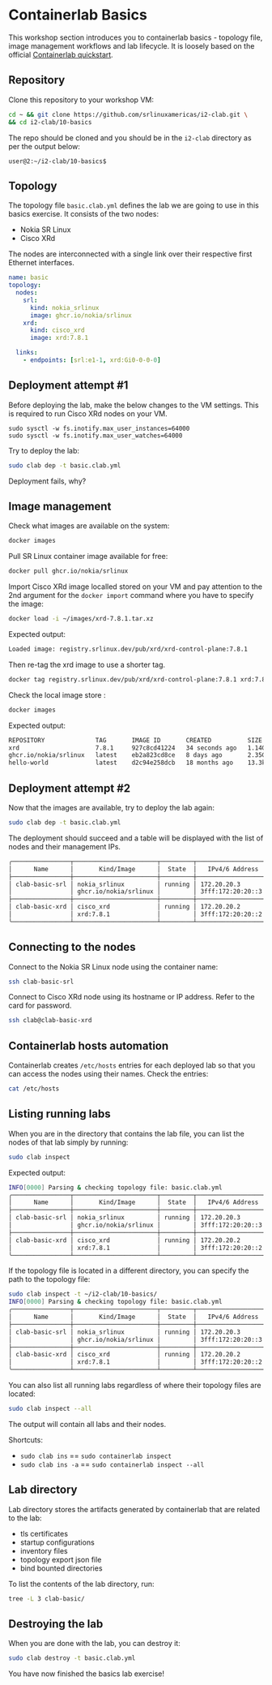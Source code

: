 # Containerlab Basics

This workshop section introduces you to containerlab basics - topology file, image management workflows and lab lifecycle. It is loosely based on the official [Containerlab quickstart](https://containerlab.dev/quickstart/).

## Repository

Clone this repository to your workshop VM:

```bash
cd ~ && git clone https://github.com/srlinuxamericas/i2-clab.git \
&& cd i2-clab/10-basics
```

The repo should be cloned and you should be in the `i2-clab` directory as per the output below:

```
user@2:~/i2-clab/10-basics$ 
```

## Topology

The topology file `basic.clab.yml` defines the lab we are going to use in this basics exercise. It consists of the two nodes:

* Nokia SR Linux
* Cisco XRd

The nodes are interconnected with a single link over their respective first Ethernet interfaces.

```yaml
name: basic
topology:
  nodes:
    srl:
      kind: nokia_srlinux
      image: ghcr.io/nokia/srlinux
    xrd:
      kind: cisco_xrd
      image: xrd:7.8.1

  links:
    - endpoints: [srl:e1-1, xrd:Gi0-0-0-0]
```

## Deployment attempt #1

Before deploying the lab, make the below changes to the VM settings. This is required to run Cisco XRd nodes on your VM.

```
sudo sysctl -w fs.inotify.max_user_instances=64000
sudo sysctl -w fs.inotify.max_user_watches=64000
```

Try to deploy the lab:

```bash
sudo clab dep -t basic.clab.yml
```

Deployment fails, why?

## Image management

Check what images are available on the system:

```bash
docker images
```

Pull SR Linux container image available for free:

```bash
docker pull ghcr.io/nokia/srlinux
```

Import Cisco XRd image localled stored on your VM and pay attention to the 2nd argument for the `docker import` command where you have to specify the image:

```bash
docker load -i ~/images/xrd-7.8.1.tar.xz
```

Expected output:

```bash
Loaded image: registry.srlinux.dev/pub/xrd/xrd-control-plane:7.8.1
```

Then re-tag the xrd image to use a shorter tag.

```bash
docker tag registry.srlinux.dev/pub/xrd/xrd-control-plane:7.8.1 xrd:7.8.1
```

Check the local image store :

```bash
docker images
```

Expected output:

```bash
REPOSITORY              TAG       IMAGE ID       CREATED          SIZE
xrd                     7.8.1     927c8cd41224   34 seconds ago   1.14GB
ghcr.io/nokia/srlinux   latest    eb2a823cd8ce   8 days ago       2.35GB
hello-world             latest    d2c94e258dcb   18 months ago    13.3kB
```

## Deployment attempt #2

Now that the images are available, try to deploy the lab again:

```bash
sudo clab dep -t basic.clab.yml
```

The deployment should succeed and a table will be displayed with the list of nodes and their management IPs.

```bash
╭────────────────┬───────────────────────┬─────────┬───────────────────╮
│      Name      │       Kind/Image      │  State  │   IPv4/6 Address  │
├────────────────┼───────────────────────┼─────────┼───────────────────┤
│ clab-basic-srl │ nokia_srlinux         │ running │ 172.20.20.3       │
│                │ ghcr.io/nokia/srlinux │         │ 3fff:172:20:20::3 │
├────────────────┼───────────────────────┼─────────┼───────────────────┤
│ clab-basic-xrd │ cisco_xrd             │ running │ 172.20.20.2       │
│                │ xrd:7.8.1             │         │ 3fff:172:20:20::2 │
╰────────────────┴───────────────────────┴─────────┴───────────────────╯
```

## Connecting to the nodes

Connect to the Nokia SR Linux node using the container name:

```bash
ssh clab-basic-srl
```

Connect to Cisco XRd node using its hostname or IP address. Refer to the card for password.

```bash
ssh clab@clab-basic-xrd
```

## Containerlab hosts automation

Containerlab creates `/etc/hosts` entries for each deployed lab so that you can access the nodes using their names. Check the entries:

```bash
cat /etc/hosts
```

## Listing running labs

When you are in the directory that contains the lab file, you can list the nodes of that lab simply by running:

```bash
sudo clab inspect
```

Expected output:

```bash
INFO[0000] Parsing & checking topology file: basic.clab.yml 
╭────────────────┬───────────────────────┬─────────┬───────────────────╮
│      Name      │       Kind/Image      │  State  │   IPv4/6 Address  │
├────────────────┼───────────────────────┼─────────┼───────────────────┤
│ clab-basic-srl │ nokia_srlinux         │ running │ 172.20.20.3       │
│                │ ghcr.io/nokia/srlinux │         │ 3fff:172:20:20::3 │
├────────────────┼───────────────────────┼─────────┼───────────────────┤
│ clab-basic-xrd │ cisco_xrd             │ running │ 172.20.20.2       │
│                │ xrd:7.8.1             │         │ 3fff:172:20:20::2 │
╰────────────────┴───────────────────────┴─────────┴───────────────────╯
```

If the topology file is located in a different directory, you can specify the path to the topology file:

```bash
sudo clab inspect -t ~/i2-clab/10-basics/
INFO[0000] Parsing & checking topology file: basic.clab.yml 
╭────────────────┬───────────────────────┬─────────┬───────────────────╮
│      Name      │       Kind/Image      │  State  │   IPv4/6 Address  │
├────────────────┼───────────────────────┼─────────┼───────────────────┤
│ clab-basic-srl │ nokia_srlinux         │ running │ 172.20.20.3       │
│                │ ghcr.io/nokia/srlinux │         │ 3fff:172:20:20::3 │
├────────────────┼───────────────────────┼─────────┼───────────────────┤
│ clab-basic-xrd │ cisco_xrd             │ running │ 172.20.20.2       │
│                │ xrd:7.8.1             │         │ 3fff:172:20:20::2 │
╰────────────────┴───────────────────────┴─────────┴───────────────────╯+
```

You can also list all running labs regardless of where their topology files are located:

```bash
sudo clab inspect --all
```

The output will contain all labs and their nodes.

Shortcuts:

* `sudo clab ins` == `sudo containerlab inspect`
* `sudo clab ins -a` == `sudo containerlab inspect --all`

## Lab directory

Lab directory stores the artifacts generated by containerlab that are related to the lab:

* tls certificates
* startup configurations
* inventory files
* topology export json file
* bind bounted directories

To list the contents of the lab directory, run:

```bash
tree -L 3 clab-basic/
```

## Destroying the lab

When you are done with the lab, you can destroy it:

```bash
sudo clab destroy -t basic.clab.yml
```

You have now finished the basics lab exercise!

